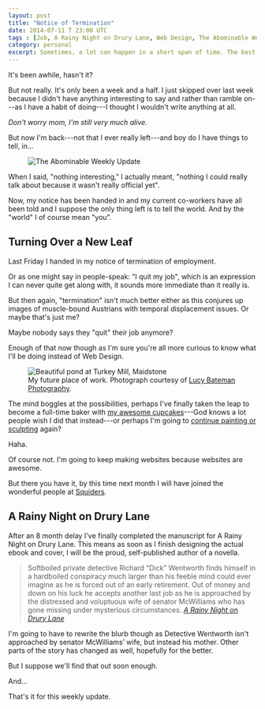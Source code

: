 ```yaml
---
layout: post
title: "Notice of Termination"
date: 2014-07-11 T 23:00 UTC
tags : [Job, A Rainy Night on Drury Lane, Web Design, The Abominable Weekly Update]
category: personal
excerpt: Sometimes, a lot can happen in a short span of time. The best way to deal with this, is to press it down into that deep dark crevice where it can fester until it kills you. No? Oh, right. No, it's the other thing you're supposed to do.
---
```

It's been awhile, hasn't it?

But not really. It's only been a week and a half. I just skipped over last week because I didn't have anything interesting to say and rather than ramble on---as I have a habit of doing---I thought I wouldn't write anything at all.

*Don't worry mom, I'm still very much alive.*

But now I'm back---not that I ever really left---and boy do I have things to tell, in...

<div>
<figure>
	<img class="js-lazy-load" data-original="/assets/posts/2014/july/notice-of-termination/the-abominable-weekly-update-title.png" alt="The Abominable Weekly Update">
</figure>
</div>

When I said, "nothing interesting," I actually meant, "nothing I could really talk about because it wasn't really official yet".

Now, my notice has been handed in and my current co-workers have all been told and I suppose the only thing left is to tell the world. And by the "world" I of course mean "you".

## Turning Over a New Leaf

Last Friday I handed in my notice of termination of employment.

Or as one might say in people-speak: "I quit my job", which is an expression I can never quite get along with, it sounds more immediate than it really is.

But then again, "termination" isn't much better either as this conjures up images of muscle-bound Austrians with temporal displacement issues. Or maybe that's just me?

Maybe nobody says they "quit" their job anymore?

Enough of that now though as I'm sure you're all more curious to know what I'll be doing instead of Web Design.

<div>
<figure>
	<img class="js-lazy-load" data-original="/assets/posts/2014/july/notice-of-termination/turkey-mill-maidstone.jpg" alt="Beautiful pond at Turkey Mill, Maidstone">
	<figcaption>My future place of work. Photograph courtesy of <a href="http://www.lucybateman.co.uk/">Lucy Bateman Photography</a>.</figcaption>
</figure>
</div>

The mind boggles at the possibilities, perhaps I've finally taken the leap to become a full-time baker with [my awesome cupcakes][cupcakes]---God knows a lot people wish I did that instead---or perhaps I'm going to [continue painting or sculpting][sculpting] again?

Haha.

Of course not. I'm going to keep making websites because websites are awesome.

But there you have it, by this time next month I will have joined the wonderful people at [Squiders][squiders].

## A Rainy Night on Drury Lane

After an 8 month delay I've finally completed the manuscript for A Rainy Night on Drury Lane. This means as soon as I finish designing the actual ebook and cover, I will be the proud, self-published author of a novella.

> Softboiled private detective Richard “Dick” Wentworth finds himself in a hardboiled conspiracy much larger than his feeble mind could ever imagine as he is forced out of an early retirement. Out of money and down on his luck he accepts another last job as he is approached by the distressed and voluptuous wife of senator McWilliams who has gone missing under mysterious circumstances.  <cite>[A Rainy Night on Drury Lane][ebook]</cite>

I'm going to have to rewrite the blurb though as Detective Wentworth isn't approached by senator McWilliams’ wife, but instead his mother. Other parts of the story has changed as well, hopefully for the better.

But I suppose we'll find that out soon enough.

And...

That's it for this weekly update.

[squiders]: http://www.squiders.com/
[sculpting]: /blog/the-celebratory-quinquennial-post
[cupcakes]: /blog/doucebags-donations-and-dinosaurs
[ebook]: http://carloseriksson.com/a-rainy-night-on-drury-lane